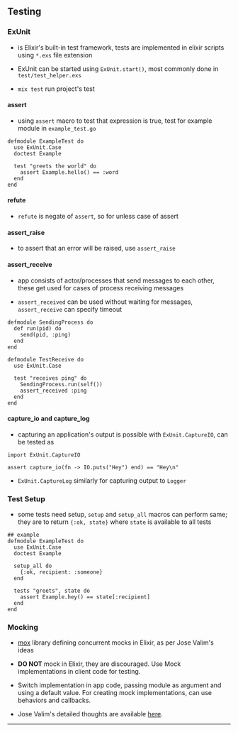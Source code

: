 
## Testing

### ExUnit

* is Elixir's built-in test framework, tests are implemented in elixir scripts using `*.exs` file extension

* ExUnit can be started using `ExUnit.start()`, most commonly done in `test/test_helper.exs`

* `mix test` run project's test

#### assert

* using `assert` macro to test that expression is true, test for example module in `example_test.go`

```
defmodule ExampleTest do
  use ExUnit.Case
  doctest Example

  test "greets the world" do
    assert Example.hello() == :word
  end
end
```

#### refute

* `refute` is negate of `assert`, so for unless case of assert

#### assert\_raise

* to assert that an error will be raised, use `assert_raise`

#### assert\_receive

* app consists of actor/processes that send messages to each other, these get used for cases of process receiving messages

* `assert_received` can be used without waiting for messages, `assert_receive` can specify timeout

```
defmodule SendingProcess do
  def run(pid) do
    send(pid, :ping)
  end
end

defmodule TestReceive do
  use ExUnit.Case

  test "receives ping" do
    SendingProcess.run(self())
    assert_received :ping
  end
end
```

#### capture\_io and capture\_log

* capturing an application's output is possible with `ExUnit.CaptureIO`, can be tested as

```
import ExUnit.CaptureIO

assert capture_io(fn -> IO.puts("Hey") end) == "Hey\n"
```

* `ExUnit.CaptureLog` similarly for capturing output to `Logger`


### Test Setup

* some tests need setup, `setup` and `setup_all` macros can perform same; they are to return `{:ok, state}` where `state` is available to all tests

```
## example
defmodule ExampleTest do
  use ExUnit.Case
  doctest Example

  setup_all do
    {:ok, recipient: :someone}
  end

  tests "greets", state do
    assert Example.hey() == state[:recipient]
  end
end
```


### Mocking

* [mox](https://github.com/plataformatec/mox) library defining concurrent mocks in Elixir, as per Jose Valim's ideas

* **DO NOT** mock in Elixir, they are discouraged. Use Mock implementations in client code for testing.

* Switch implementation in app code, passing module as argument and using a default value. For creating mock implementations, can use behaviors and callbacks.

* Jose Valim's detailed thoughts are available [here](http://blog.plataformatec.com.br/2015/10/mocks-and-explicit-contracts/).

---
